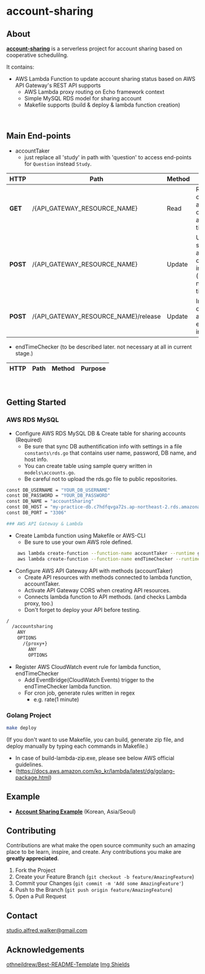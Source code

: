 # account-sharing


<!-- ABOUT THE PROJECT -->
## About

[**account-sharing**](https://github.com/Alfred-Walker/account-sharing/) is a serverless project for account sharing based on cooperative schedulilng.

It contains:
* AWS Lambda Function to update account sharing status based on AWS API Gateway's REST API supports
  - AWS Lambda proxy routing on Echo framework context
  - Simple MySQL RDS model for sharing account
  - Makefile supports (build & deploy & lambda function creation)
  

<br/>

## Main End-points
* accountTaker <br/>
  * just replace all 'study' in path with 'question' to access end-points for `Question` instead `Study`.

|  HTTP |  Path |  Method |  Purpose |
| --- | --- | --- | --- |
|**GET** |/{API_GATEWAY_RESOURCE_NAME}|Read|Retrieve a current account occupier and end time|
|**POST** |/{API_GATEWAY_RESOURCE_NAME}|Update|Update sharing account occupation info (occupier's name, end time)|
|**POST** |/{API_GATEWAY_RESOURCE_NAME}/release|Update|Initialize occupier and endtime info|

* endTimeChecker (to be described later. not necessary at all in current stage.) <br/>

|  HTTP |  Path |  Method |  Purpose |
| --- | --- | --- | --- |
<br/>


## Getting Started
<!-- GETTING STARTED -->

### AWS RDS MySQL
* Configure AWS RDS MySQL DB & Create table for sharing accounts (Required)
  * Be sure that sync DB authentification info with settings in a file `constants\rds.go` that contains user name, password, DB name, and host info.
  * You can create table using sample query written in `models\accounts.go`.
  * Be careful not to upload the rds.go file to public repositories.
```sh
const DB_USERNAME = "YOUR_DB_USERNAME"
const DB_PASSWORD = "YOUR_DB_PASSWORD"
const DB_NAME = "accountSharing"
const DB_HOST = "my-practice-db.c7hdfqvga72s.ap-northeast-2.rds.amazonaws.com"
const DB_PORT = "3306"

### AWS API Gateway & Lambda
```
* Create Lambda function using Makefile or AWS-CLI
  * Be sure to use your own AWS role defined.
```sh
	aws lambda create-function --function-name accountTaker --runtime go1.x --zip-file fileb://accountTaker/main.zip --handler main --role "YOUR_ROLE"
	aws lambda create-function --function-name endTimeChecker --runtime go1.x --zip-file fileb://endTimeChecker/main.zip --handler main --role "YOUR_ROLE"
```
* Configure AWS API Gateway API with methods (accountTaker)
  * Create API resources with methods connected to lambda function, accountTaker.
  * Activate API Gateway CORS when creating API resources.
  * Connects lambda function to API methods. (and checks Lambda proxy, too.)
  * Don't forget to deploy your API before testing.
```sh
/
  /accountsharing
    ANY
    OPTIONS
      /{proxy+}
        ANY
        OPTIONS
```

* Register AWS CloudWatch event rule for lambda function, endTimeChecker
  * Add EventBridge(CloudWatch Events) trigger to the endTimeChecker lambda function.
  * For cron job, generate rules written in regex
    * e.g. rate(1 minute)

### Golang Project
```sh
make deploy
```
(If you don't want to use Makefile, you can build, generate zip file, and deploy manually by typing each commands in Makefile.)
* In case of build-lambda-zip.exe, please see below AWS official guidelines.
* (https://docs.aws.amazon.com/ko_kr/lambda/latest/dg/golang-package.html)



## Example
* [**Account Sharing Example**](https://alfred-walker.github.io/account-sharing-app/) (Korean, Asia/Seoul) <br/>


<!-- CONTRIBUTING -->
## Contributing

Contributions are what make the open source community such an amazing place to be learn, inspire, and create. Any contributions you make are **greatly appreciated**.

1. Fork the Project
2. Create your Feature Branch (`git checkout -b feature/AmazingFeature`)
3. Commit your Changes (`git commit -m 'Add some AmazingFeature'`)
4. Push to the Branch (`git push origin feature/AmazingFeature`)
5. Open a Pull Request


<!-- CONTACT -->
## Contact

studio.alfred.walker@gmail.com

<!-- ACKNOWLEDGEMENTS -->
## Acknowledgements
[othneildrew/Best-README-Template](https://github.com/othneildrew/Best-README-Template)
[Img Shields](https://shields.io)


<!-- MARKDOWN LINKS & IMAGES -->
<!-- https://www.markdownguide.org/basic-syntax/#reference-style-links -->

